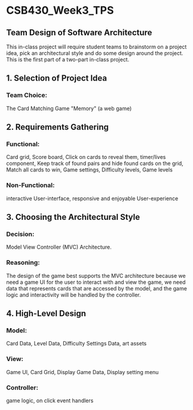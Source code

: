 # CSB430_Week3_TPS
## Team Design of Software Architecture
This in-class project will require student teams to brainstorm on a project idea, pick an architectural style and do some design around the project. This is the first part of a two-part in-class project.

## 1. Selection of Project Idea
### Team Choice:
The Card Matching Game "Memory" (a web game)

## 2. Requirements Gathering
### Functional:
Card grid, Score board, Click on cards to reveal them, timer/lives component, Keep track of found pairs and hide found cards on the grid, Match all cards to win, Game settings, Difficulty levels, Game levels 
### Non-Functional:
interactive User-interface, responsive and enjoyable User-experience

## 3. Choosing the Architectural Style
### Decision:
Model View Controller (MVC) Architecture.
### Reasoning:
The design of the game best supports the MVC architecture because we need a game UI for the user to interact with and view the game, we need data that represents cards that are accessed by the model, and the game logic and interactivity will be handled by the controller.


## 4. High-Level Design
### Model: 
Card Data, Level Data, Difficulty Settings Data, art assets
### View: 
Game UI, Card Grid, Display Game Data, Display setting menu
### Controller: 
game logic, on click event handlers
